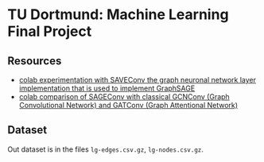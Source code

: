 # TU Dortmund: Machine Learning Final Project

## Resources
 - [colab experimentation with SAVEConv the graph neuronal network layer implementation that is used to implement GraphSAGE](https://colab.research.google.com/github/sachinsharma9780/interactive_tutorials/blob/master/notebooks/example_output/Comprehensive_GraphSage_Guide_with_PyTorchGeometric_Output.ipynb)
 - [colab comparison of SAGEConv with classical GCNConv (Graph Convolutional Network) and GATConv (Graph Attentional Network)](https://colab.research.google.com/drive/1udeUfWJzvMlLO7sGUDGsHo8cRPMicajl?usp=sharing#scrollTo=wTR4wQG31Vtk)
   
## Dataset
Out dataset is in the files `lg-edges.csv.gz`, `lg-nodes.csv.gz`.
